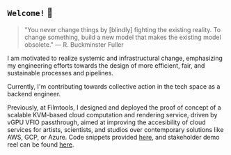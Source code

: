 ## `Welcome!` 👋

> "You never change things by [blindly] fighting the existing reality. To change something, build a new model that makes the existing model obsolete." — R. Buckminster Fuller


I am motivated to realize systemic and infrastructural change, emphasizing my engineering efforts towards the design of more efficient, fair, and sustainable processes and pipelines.

Currently, I'm contributing towards collective action in the tech space as a backend engineer. 

Previously, at Filmtools, I designed and deployed the proof of concept of a scalable KVM-based cloud computation and rendering service, driven by vGPU VFIO passthrough, aimed at improving the accesibility of cloud services for artists, scientists, and studios over contemporary solutions like AWS, GCP, or Azure. Code snippets provided [here](), and stakeholder demo reel can be found [here](https://youtu.be/JZ0YT_dNXtA).
